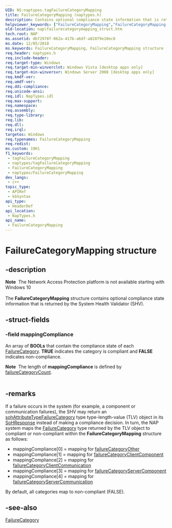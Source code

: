 ```yaml
---
UID: NS:naptypes.tagFailureCategoryMapping
title: FailureCategoryMapping (naptypes.h)
description: Contains optional compliance state information that is returned by the System Health Validator (SHV).
helpviewer_keywords: ["FailureCategoryMapping","FailureCategoryMapping structure [NAP]","nap.failurecategorymapping_struct","naptypes/FailureCategoryMapping"]
old-location: nap\failurecategorymapping_struct.htm
tech.root: NAP
ms.assetid: dbf2978f-062a-417b-a6df-a82879e10ec8
ms.date: 12/05/2018
ms.keywords: FailureCategoryMapping, FailureCategoryMapping structure [NAP], nap.failurecategorymapping_struct, naptypes/FailureCategoryMapping
req.header: naptypes.h
req.include-header: 
req.target-type: Windows
req.target-min-winverclnt: Windows Vista [desktop apps only]
req.target-min-winversvr: Windows Server 2008 [desktop apps only]
req.kmdf-ver: 
req.umdf-ver: 
req.ddi-compliance: 
req.unicode-ansi: 
req.idl: NapTypes.idl
req.max-support: 
req.namespace: 
req.assembly: 
req.type-library: 
req.lib: 
req.dll: 
req.irql: 
targetos: Windows
req.typenames: FailureCategoryMapping
req.redist: 
ms.custom: 19H1
f1_keywords:
 - tagFailureCategoryMapping
 - naptypes/tagFailureCategoryMapping
 - FailureCategoryMapping
 - naptypes/FailureCategoryMapping
dev_langs:
 - c++
topic_type:
 - APIRef
 - kbSyntax
api_type:
 - HeaderDef
api_location:
 - NapTypes.h
api_name:
 - FailureCategoryMapping
---
```


# FailureCategoryMapping structure


## -description

<div class="alert"><b>Note</b>  The Network Access Protection platform is not available starting with Windows 10</div><div> </div>The <b>FailureCategoryMapping</b> structure contains optional compliance state information that is returned by the System Health Validator (SHV).

## -struct-fields

### -field mappingCompliance

An array of        <b>BOOLs</b> that contain the compliance state of each <a href="https://docs.microsoft.com/windows/desktop/api/naptypes/ne-naptypes-failurecategory">FailureCategory</a>.  <b>TRUE</b> indicates the category is compliant and <b>FALSE</b> indicates non-compliance. 

<div class="alert"><b>Note</b>  The length of <b>mappingCompliance</b> is defined by <a href="https://docs.microsoft.com/windows/desktop/NAP/nap-type-constants">failureCategoryCount</a>.</div>
<div> </div>

## -remarks

If a failure occurs in the system (for example, a component or communication failures), the SHV may return
   an <a href="https://docs.microsoft.com/windows/desktop/NAP/sohattributetype-enum">sohAttributeTypeFailureCategory</a> type type-length-value (TLV) object in its <a href="https://docs.microsoft.com/windows/desktop/api/naptypes/ns-naptypes-soh">SoHResponse</a> instead
   of making a compliance decision. In turn, the NAP system maps the <a href="https://docs.microsoft.com/windows/desktop/api/naptypes/ne-naptypes-failurecategory">FailureCategory</a> type returned by the TLV object to compliant or non-compliant within the <b>FailureCategoryMapping</b> structure as follows:

<ul>
<li>mappingCompliance[0] = mapping for <a href="https://docs.microsoft.com/windows/desktop/api/naptypes/ne-naptypes-failurecategory">failureCategoryOther</a>
</li>
<li>mappingCompliance[1] = mapping for <a href="https://docs.microsoft.com/windows/desktop/api/naptypes/ne-naptypes-failurecategory">failureCategoryClientComponent</a>
</li>
<li>mappingCompliance[2] = mapping for <a href="https://docs.microsoft.com/windows/desktop/api/naptypes/ne-naptypes-failurecategory">failureCategoryClientCommunication</a>
</li>
<li>mappingCompliance[3] = mapping for <a href="https://docs.microsoft.com/windows/desktop/api/naptypes/ne-naptypes-failurecategory">failureCategoryServerComponent</a>
</li>
<li>mappingCompliance[4] = mapping for <a href="https://docs.microsoft.com/windows/desktop/api/naptypes/ne-naptypes-failurecategory">failureCategoryServerCommunication</a>
</li>
</ul>
By default, all categories map to non-compliant (FALSE).

## -see-also

<a href="https://docs.microsoft.com/windows/desktop/api/naptypes/ne-naptypes-failurecategory">FailureCategory</a>

